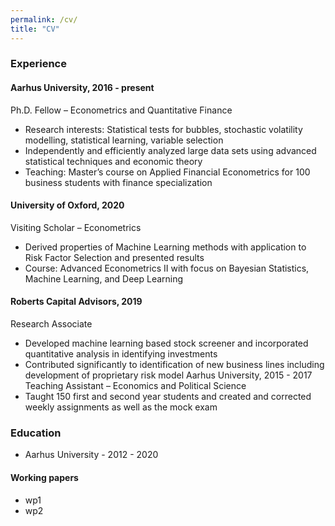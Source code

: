 ```yaml
---
permalink: /cv/
title: "CV"
---
```


### Experience 
#### Aarhus University, 2016 - present 
Ph.D. Fellow – Econometrics and Quantitative Finance
- Research interests: Statistical tests for bubbles, stochastic volatility modelling, statistical learning, variable selection
- Independently and efficiently analyzed large data sets using advanced statistical techniques and economic theory
- Teaching: Master’s course on Applied Financial Econometrics for 100 business students with finance specialization

#### University of Oxford, 2020
Visiting Scholar – Econometrics
- Derived properties of Machine Learning methods with application to Risk Factor Selection and presented results
- Course: Advanced Econometrics II with focus on Bayesian Statistics, Machine Learning, and Deep Learning
#### Roberts Capital Advisors, 2019
Research Associate 
- Developed machine learning based stock screener and incorporated quantitative analysis in identifying investments
- Contributed significantly to identification of new business lines including development of proprietary risk model
Aarhus University, 2015 - 2017
Teaching Assistant – Economics and Political Science
- Taught 150 first and second year students and created and corrected weekly assignments as well as the mock exam

### Education 
- Aarhus University - 2012 - 2020 

#### Working papers 
- wp1 
- wp2